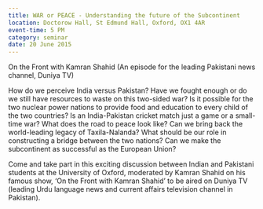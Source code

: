 ```yaml
---
title: WAR or PEACE - Understanding the future of the Subcontinent
location: Doctorow Hall, St Edmund Hall, Oxford, OX1 4AR
event-time: 5 PM
category: seminar
date: 20 June 2015
---
```


On the Front with Kamran Shahid
(An episode for the leading Pakistani news channel, Duniya TV)


How do we perceive India versus Pakistan?
Have we fought enough or do we still have resources to waste on this two-sided war?
Is it possible for the two nuclear power nations to provide food and education to every child of the two countries? 
Is an India-Pakistan cricket match just a game or a small-time war?
What does the road to peace look like?
Can we bring back the world-leading legacy of Taxila-Nalanda?
What should be our role in constructing a bridge between the two nations?
Can we make the subcontinent as successful as the European Union? 

Come and take part in this exciting discussion between Indian and Pakistani students at the University of Oxford, moderated by Kamran Shahid on his famous show, ‘On the Front with Kamran Shahid’ to be aired on Duniya TV (leading Urdu language news and current affairs television channel in Pakistan).


